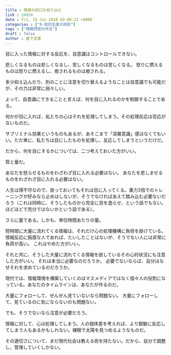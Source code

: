 ```yaml
---
title : 情報の蛇口を絞り込む
link : 24924
date : Fri, 15 Jun 2018 02:00:22 +0000
categories : ["0-知的生産の技術"]
tags : ["情報摂取の作法"]
draft : false
author : 倉下忠憲
---
```


目に入った情報に対する反応を、自意識はコントロールできない。

悲しくなるものは悲しくなるし、苦しくなるものは苦しくなる。
怒りに燃えるものは怒りに燃えるし、癒されるものは癒される。

多少抑え込んだり、別のことに注意を切り替えるようなことは自意識でも可能だが、その力は非常に弱々しい。

よって、自意識にできることと言えば、何を目に入れるのかを制御することである。

何かが目に入れば、私たちの心はそれを処理してしまう。その処理反応は否応がないものだ。

サブリミナル効果というものもあるが、あそこまで「深層意識」感はなくてもいい。ただ単に、私たちは目にしたものを処理し、反応してしまうというだけだ。

だから、何を目にするかについては、二つ考えておいた方がいい。

質と量だ。

あなたを怒らせるものをわざわざ目に入れる必要はない。
あなたを悲しませるものをわざわざ目に入れる必要はない。

人生は理不尽なので、放っておいてもそれは目に入ってくる。重力3倍でのトレーニングが好みなら止めはしないが、そうでなければあえて踏み込む必要ないだろう（これは同時に、そうしたものから完全に目を逸らせ、という話でもない。ほどほどで充分ではないかという話である）。

さらに量である。しかも、単位時間あたりの量。

短時間に大量に流れてくる情報は、それだけ心の処理機構に負担を掛けている。
情報反応に鈍感な人であれば、たいしたことはないが、そうでない人には非常に負荷が高い。
これはやめた方がいい。

それと共に、そうした大量に流れてくる情報を欲しているその心的状況にも注意した方がいい。
それは本当に必要なのだろうか。
必要でないならば、自分はなぜそれを求めているのだろうか。

現代では、情報環境を構築していくのはマスメディアではなく個々人の役割になっている。あなたのタイムラインは、あなたが作るのだ。

大量にフォローして、ぜんぜん見ていないなら問題ない。
大量にフォローして、見ているのに気にならないのも問題ない。

でも、そうでないなら注意が必要だろう。

情報に対して、心は処理してしまう。人の個体差を考えれば、より鋭敏に反応してしまう人もあるかもしれない。裸眼で太陽を見つめるようなものだ。

その適切さについて、まだ現代社会は教える術を持たない。だから、自分で調整し、管理していくしかない。


